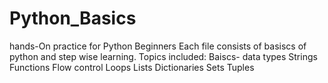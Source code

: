 # Python_Basics
hands-On practice for Python Beginners
Each file consists of basiscs of python and step wise learning.
Topics included:
  Baiscs- data types
  Strings
  Functions
  Flow control
  Loops
  Lists
  Dictionaries
  Sets
  Tuples
  
